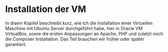 # Installation der VM

In disem Kapitel beschreibt kurz, wie ich die Installation einer Virtuellen Maschine mit Ubuntu Server durchgeführt habe, hier in Oracle VM VirtualBox, sowie die ersten Anpassungen an Apache, PHP und zuletzt noch die Composer Installation. Das Teil brauchen wir früher oder später garantiert.
